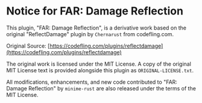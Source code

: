 # Notice for FAR: Damage Reflection

This plugin, "FAR: Damage Reflection", is a derivative work based on the original "ReflectDamage" plugin by `Chernarust` from codefling.com.

Original Source: [https://codefling.com/plugins/reflectdamage](https://codefling.com/plugins/reflectdamage)

The original work is licensed under the MIT License. A copy of the original MIT License text is provided alongside this plugin as `ORIGINAL-LICENSE.txt`.

All modifications, enhancements, and new code contributed to "FAR: Damage Reflection" by `minime-rust` are also released under the terms of the MIT License.
